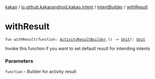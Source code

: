 [kakao](../../index.md) / [io.github.kakaoandroid.kakao.intent](../index.md) / [IntentBuilder](index.md) / [withResult](./with-result.md)

# withResult

`fun withResult(function: `[`ActivityResultBuilder`](../-activity-result-builder/index.md)`.() -> `[`Unit`](https://kotlinlang.org/api/latest/jvm/stdlib/kotlin/-unit/index.html)`): `[`Unit`](https://kotlinlang.org/api/latest/jvm/stdlib/kotlin/-unit/index.html)

Invoke this function if you want to set default result for intending intents

### Parameters

`function` - Builder for activity result